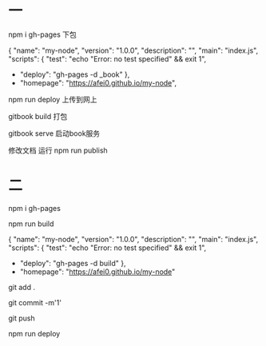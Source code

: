 # 一
npm i gh-pages 下包

{
  "name": "my-node",
  "version": "1.0.0",
  "description": "",
  "main": "index.js",
  "scripts": {
    "test": "echo \"Error: no test specified\" && exit 1",
 +   "deploy": "gh-pages -d _book"
  },
 + "homepage": "https://afei0.github.io/my-node",

npm run deploy 上传到网上

gitbook build  打包

gitbook serve  启动book服务

修改文档 运行 npm run publish

# 二

npm i gh-pages

npm run build

{
  "name": "my-node",
  "version": "1.0.0",
  "description": "",
  "main": "index.js",
  "scripts": {
    "test": "echo \"Error: no test specified\" && exit 1",
 +   "deploy": "gh-pages -d build"
  },
 + "homepage": "https://afei0.github.io/my-node"

 git add .

 git commit -m'1'

 git push

 npm run deploy